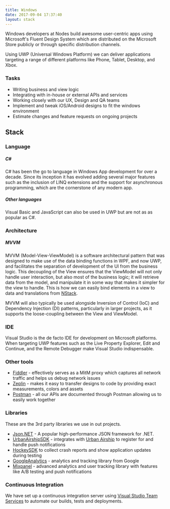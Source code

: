```yaml
---
title: Windows
date: 2017-09-04 17:37:40
layout: stack
---
```

Windows developers at Nodes build awesome user-centric apps using Microsoft's Fluent Design System which are distributed on the Microsoft Store publicly or through specific distribution channels. 
<!--we havn't actually used fluent design yet, but it's something we should do for any future project... alternatively I can just say microsoft's design language-->
Using UWP (Universal Windows Platform) we can deliver applications targeting a range of different platforms like Phone, Tablet, Desktop, and Xbox.

### Tasks
- Writing business and view logic
- Integrating with in-house or external APIs and services
- Working closely with our UX, Design and QA teams
- Implement and tweak iOS/Android designs to fit the windows environment
- Estimate changes and feature requests on ongoing projects

## Stack

### Language

##### C#
C# has been the go to language in Windows App development for over a decade. Since its inception it has evolved adding several major features such as the inclusion of LINQ extensions and the support for asynchronous programming, which are the cornerstone of any modern app.

##### Other languages
Visual Basic and JavaScript can also be used in UWP but are not as as popular as C#.

### Architecture

##### MVVM
MVVM (Model-View-ViewModel) is a software architectural pattern that was designed to make use of the data binding functions in WPF, and now UWP, and facilitates the separation of development of the UI from the business logic. This decoupling of the View ensures that the ViewModel will not only handle user interaction, but also most of the business logic; it will retrieve data from the model, and manipulate it in some way that makes it simpler for the view to handle. This is how we can easily bind elements in a view to data and translations from [NStack](https://github.com/nodes-projects/nstack-sdk-winrt).

MVVM will also typically be used alongside Inversion of Control (IoC) and Dependency Injection (DI) patterns, particularly in larger projects, as it supports the loose-coupling between the View and ViewModel.

### IDE
Visual Studio is the de facto IDE for development on Microsoft platforms. When targeting UWP features such as the Live Property Explorer, Edit and Continue, and the Remote Debugger make Visual Studio indispensable.

### Other tools
- [Fiddler](http://www.telerik.com/fiddler) - effectively serves as a MitM proxy which captures all network traffic and helps us debug network issues
- [Zeplin](https://zeplin.io/) - makes it easy to transfer designs to code by providing exact measurements, colors and assets
- [Postman](https://www.getpostman.com/) - all our APIs are documented through Postman allowing us to easily work together
<!-- - [Xamarin](https://www.xamarin.com/) - allows us to target native Android, iOS, and Windows apps, using existing skills, teams, and code.-->

### Libraries
These are the 3rd party libraries we use in out projects.

- [Json.NET](https://www.newtonsoft.com/json) - A popular high-performance JSON framework for .NET.
- [UrbanAirshipSDK](https://bintray.com/urbanairship/windows/urbanairship-sdk) - integrates with [Urban Airship](https://www.urbanairship.com/) to register for and handle push notifications
- [HockeySDK](https://github.com/bitstadium/HockeySDK-Windows) to collect crash reports and show application updates during testing
- [GoogleAnalytics](https://github.com/dotnet/windows-sdk-for-google-analytics) - analytics and tracking library from Google
- [Mixpanel](hhttps://github.com/eealeivan/mixpanel-csharp) - advanced analytics and user tracking library with features like A/B testing and push notifications

### Continuous Integration

We have set up a continuous integration server using [Visual Studio Team Services](https://app.vssps.visualstudio.com/) to automate our builds, tests and deployments.